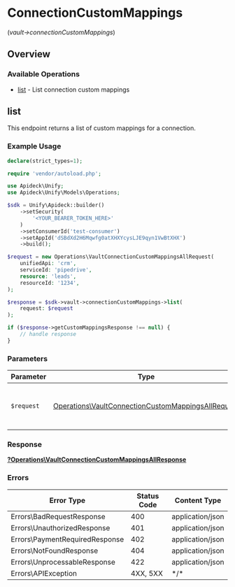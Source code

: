 # ConnectionCustomMappings
(*vault->connectionCustomMappings*)

## Overview

### Available Operations

* [list](#list) - List connection custom mappings

## list

This endpoint returns a list of custom mappings for a connection.

### Example Usage

```php
declare(strict_types=1);

require 'vendor/autoload.php';

use Apideck\Unify;
use Apideck\Unify\Models\Operations;

$sdk = Unify\Apideck::builder()
    ->setSecurity(
        '<YOUR_BEARER_TOKEN_HERE>'
    )
    ->setConsumerId('test-consumer')
    ->setAppId('dSBdXd2H6Mqwfg0atXHXYcysLJE9qyn1VwBtXHX')
    ->build();

$request = new Operations\VaultConnectionCustomMappingsAllRequest(
    unifiedApi: 'crm',
    serviceId: 'pipedrive',
    resource: 'leads',
    resourceId: '1234',
);

$response = $sdk->vault->connectionCustomMappings->list(
    request: $request
);

if ($response->getCustomMappingsResponse !== null) {
    // handle response
}
```

### Parameters

| Parameter                                                                                                                | Type                                                                                                                     | Required                                                                                                                 | Description                                                                                                              |
| ------------------------------------------------------------------------------------------------------------------------ | ------------------------------------------------------------------------------------------------------------------------ | ------------------------------------------------------------------------------------------------------------------------ | ------------------------------------------------------------------------------------------------------------------------ |
| `$request`                                                                                                               | [Operations\VaultConnectionCustomMappingsAllRequest](../../Models/Operations/VaultConnectionCustomMappingsAllRequest.md) | :heavy_check_mark:                                                                                                       | The request object to use for the request.                                                                               |

### Response

**[?Operations\VaultConnectionCustomMappingsAllResponse](../../Models/Operations/VaultConnectionCustomMappingsAllResponse.md)**

### Errors

| Error Type                     | Status Code                    | Content Type                   |
| ------------------------------ | ------------------------------ | ------------------------------ |
| Errors\BadRequestResponse      | 400                            | application/json               |
| Errors\UnauthorizedResponse    | 401                            | application/json               |
| Errors\PaymentRequiredResponse | 402                            | application/json               |
| Errors\NotFoundResponse        | 404                            | application/json               |
| Errors\UnprocessableResponse   | 422                            | application/json               |
| Errors\APIException            | 4XX, 5XX                       | \*/\*                          |